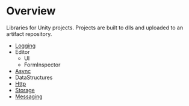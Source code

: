 # Overview

Libraries for Unity projects. Projects are built to dlls and uploaded to an artifact repository.

* [Logging](docs/logging/logging.md)
* Editor
  * UI
  * FormInspector
* [Async](docs/async/async.md)
* DataStructures
* [Http](docs/http/http.md)
* [Storage](docs/storage/storage.md)
* [Messaging](docs/messaging/messaging.md)
